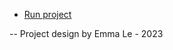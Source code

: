 
+ [Run project](cs30-major-project/cs30-major-project/index.html)

 -- Project design by Emma Le - 2023 
